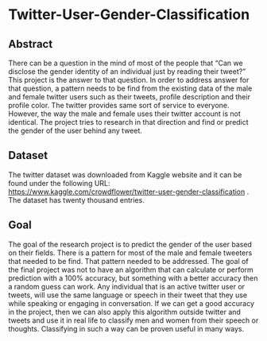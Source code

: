 # Twitter-User-Gender-Classification

Abstract
------------------
There can be a question in the mind of most of the people that “Can we disclose the gender identity of an individual just by reading their tweet?” This project is the answer to that question. 
In order to address answer for that question, a pattern needs to be find from the existing data of the male and female twitter users such as their tweets, profile description and their profile color. 
The twitter provides same sort of service to everyone. However, the way the male and female uses their twitter account is not identical. 
The project tries to research in that direction and find or predict the gender of the user behind any tweet.

Dataset
--------------------
The twitter dataset was downloaded from Kaggle website and it can be found under the following URL: https://www.kaggle.com/crowdflower/twitter-user-gender-classification .
The dataset has twenty thousand entries.

Goal
------------
The goal of the research project is to predict the gender of the user based on their fields. 
There is a pattern for most of the male and female tweeters that needed to be find. That pattern needed to be addressed. 
The goal of the final project was not to have an algorithm that can calculate or perform prediction with a 100% accuracy, but something with a better accuracy then a random guess can work.
Any individual that is an active twitter user or tweets, will use the same language or speech in their tweet that they use while speaking or engaging in conversation. 
If we can get a good accuracy in the project, then we can also apply this algorithm outside twitter and tweets and use it in real life to classify men and women from their speech or thoughts. 
Classifying in such a way can be proven useful in many ways.
